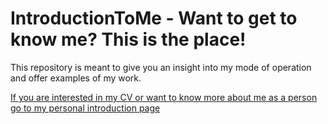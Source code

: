 # IntroductionToMe - Want to get to know me? This is the place!

This repository is meant to give you an insight into my mode of operation and offer examples of my work.

<a href= "https://brunozagner.github.io/IntroductionToMe/">If you are interested in my CV or want to know more about me as a person go to my personal introduction page</a>
